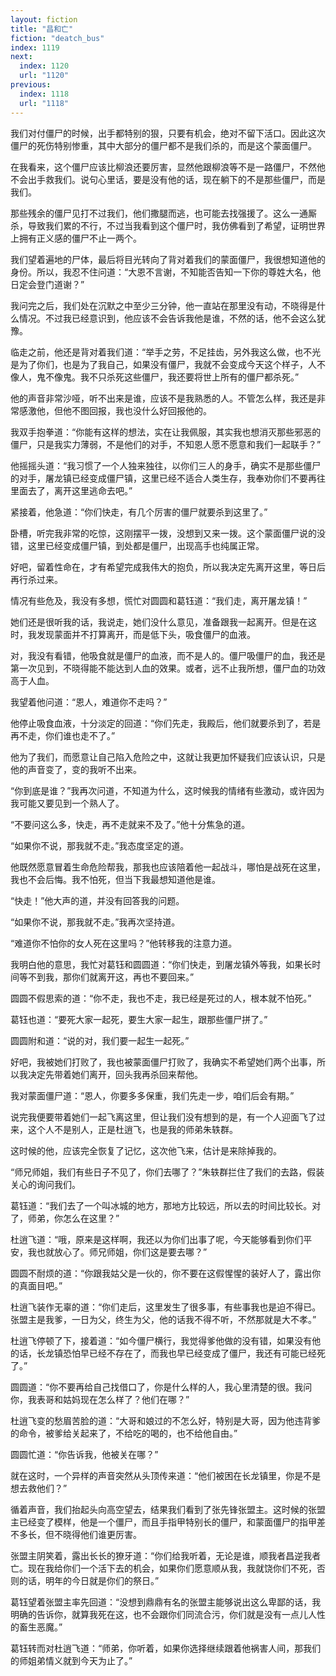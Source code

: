 ```yaml
---
layout: fiction
title: "昌和亡"
fiction: "deatch_bus"
index: 1119
next:
  index: 1120
  url: "1120"
previous:
  index: 1118
  url: "1118"
---
```

我们对付僵尸的时候，出手都特别的狠，只要有机会，绝对不留下活口。因此这次僵尸的死伤特别惨重，其中大部分的僵尸都不是我们杀的，而是这个蒙面僵尸。

在我看来，这个僵尸应该比柳浪还要厉害，显然他跟柳浪等不是一路僵尸，不然他不会出手救我们。说句心里话，要是没有他的话，现在躺下的不是那些僵尸，而是我们。

那些残余的僵尸见打不过我们，他们撒腿而逃，也可能去找强援了。这么一通厮杀，导致我们累的不行，不过当我看到这个僵尸时，我仿佛看到了希望，证明世界上拥有正义感的僵尸不止一两个。

我们望着遍地的尸体，最后将目光转向了背对着我们的蒙面僵尸，我很想知道他的身份。所以，我忍不住问道：“大恩不言谢，不知能否告知一下你的尊姓大名，他日定会登门道谢？”

我问完之后，我们处在沉默之中至少三分钟，他一直站在那里没有动，不晓得是什么情况。不过我已经意识到，他应该不会告诉我他是谁，不然的话，他不会这么犹豫。

临走之前，他还是背对着我们道：“举手之劳，不足挂齿，另外我这么做，也不光是为了你们，也是为了我自己，如果没有僵尸，我就不会变成今天这个样子，人不像人，鬼不像鬼。我不只杀死这些僵尸，我还要将世上所有的僵尸都杀死。”

他的声音非常沙哑，听不出来是谁，应该不是我熟悉的人。不管怎么样，我还是非常感激他，但他不图回报，我也没什么好回报他的。

我双手抱拳道：“你能有这样的想法，实在让我佩服，其实我也想消灭那些邪恶的僵尸，只是我实力薄弱，不是他们的对手，不知恩人愿不愿意和我们一起联手？”

他摇摇头道：“我习惯了一个人独来独往，以你们三人的身手，确实不是那些僵尸的对手，屠龙镇已经变成僵尸镇，这里已经不适合人类生存，我奉劝你们不要再往里面去了，离开这里逃命去吧。”

紧接着，他急道：“你们快走，有几个厉害的僵尸就要杀到这里了。”

卧槽，听完我非常的吃惊，这刚摆平一拨，没想到又来一拨。这个蒙面僵尸说的没错，这里已经变成僵尸镇，到处都是僵尸，出现高手也纯属正常。

好吧，留着性命在，才有希望完成我伟大的抱负，所以我决定先离开这里，等日后再行杀过来。

情况有些危及，我没有多想，慌忙对圆圆和葛钰道：“我们走，离开屠龙镇！”

她们还是很听我的话，我说走，她们没什么意见，准备跟我一起离开。但是在这时，我发现蒙面并不打算离开，而是低下头，吸食僵尸的血液。

对，我没有看错，他吸食就是僵尸的血液，而不是人的。僵尸吸僵尸的血，我还是第一次见到，不晓得能不能达到人血的效果。或者，远不止我所想，僵尸血的功效高于人血。

我望着他问道：“恩人，难道你不走吗？”

他停止吸食血液，十分淡定的回道：“你们先走，我殿后，他们就要杀到了，若是再不走，你们谁也走不了。”

他为了我们，而愿意让自己陷入危险之中，这就让我更加怀疑我们应该认识，只是他的声音变了，变的我听不出来。

“你到底是谁？”我再次问道，不知道为什么，这时候我的情绪有些激动，或许因为我可能又要见到一个熟人了。

“不要问这么多，快走，再不走就来不及了。”他十分焦急的道。

“如果你不说，那我就不走。”我态度坚定的道。

他既然愿意冒着生命危险帮我，那我也应该陪着他一起战斗，哪怕是战死在这里，我也不会后悔。我不怕死，但当下我最想知道他是谁。

“快走！”他大声的道，并没有回答我的问题。

“如果你不说，那我就不走。”我再次坚持道。

“难道你不怕你的女人死在这里吗？”他转移我的注意力道。

我明白他的意思，我忙对葛钰和圆圆道：“你们快走，到屠龙镇外等我，如果长时间等不到我，那你们就离开这，再也不要回来。”

圆圆不假思索的道：“你不走，我也不走，我已经是死过的人，根本就不怕死。”

葛钰也道：“要死大家一起死，要生大家一起生，跟那些僵尸拼了。”

圆圆附和道：“说的对，我们要一起生一起死。”

好吧，我被她们打败了，我也被蒙面僵尸打败了，我确实不希望她们两个出事，所以我决定先带着她们离开，回头我再杀回来帮他。

我对蒙面僵尸道：“恩人，你要多多保重，我们先走一步，咱们后会有期。”

说完我便要带着她们一起飞离这里，但让我们没有想到的是，有一个人迎面飞了过来，这个人不是别人，正是杜逍飞，也是我的师弟朱轶群。

这时候的他，应该完全恢复了记忆，这次他飞来，估计是来除掉我的。

“师兄师姐，我们有些日子不见了，你们去哪了？”朱轶群拦住了我们的去路，假装关心的询问我们。

葛钰道：“我们去了一个叫冰城的地方，那地方比较远，所以去的时间比较长。对了，师弟，你怎么在这里？”

杜逍飞道：“哦，原来是这样啊，我还以为你们出事了呢，今天能够看到你们平安，我也就放心了。师兄师姐，你们这是要去哪？”

圆圆不耐烦的道：“你跟我姑父是一伙的，你不要在这假惺惺的装好人了，露出你的真面目吧。”

杜逍飞装作无辜的道：“你们走后，这里发生了很多事，有些事我也是迫不得已。张盟主是我爹，一日为父，终生为父，他的话我不得不听，不然那就是大不孝。”

杜逍飞停顿了下，接着道：“如今僵尸横行，我觉得爹他做的没有错，如果没有他的话，长龙镇恐怕早已经不存在了，而我也早已经变成了僵尸，我还有可能已经死了。”

圆圆道：“你不要再给自己找借口了，你是什么样的人，我心里清楚的很。我问你，我表哥和姑妈现在怎么样了？他们在哪？”

杜逍飞变的愁眉苦脸的道：“大哥和娘过的不怎么好，特别是大哥，因为他违背爹的命令，被爹给关起来了，不给吃的喝的，也不给他自由。”

圆圆忙道：“你告诉我，他被关在哪？”

就在这时，一个异样的声音突然从头顶传来道：“他们被困在长龙镇里，你是不是想去救他们？”

循着声音，我们抬起头向高空望去，结果我们看到了张先锋张盟主。这时候的张盟主已经变了模样，他是一个僵尸，而且手指甲特别长的僵尸，和蒙面僵尸的指甲差不多长，但不晓得他们谁更厉害。

张盟主阴笑着，露出长长的獠牙道：“你们给我听着，无论是谁，顺我者昌逆我者亡。现在我给你们一个活下去的机会，如果你们愿意顺从我，我就饶你们不死，否则的话，明年的今日就是你们的祭日。”

葛钰望着张盟主率先回道：“没想到鼎鼎有名的张盟主能够说出这么卑鄙的话，我明确的告诉你，就算我死在这，也不会跟你们同流合污，你们就是没有一点儿人性的畜生恶魔。”

葛钰转而对杜逍飞道：“师弟，你听着，如果你选择继续跟着他祸害人间，那我们的师姐弟情义就到今天为止了。”